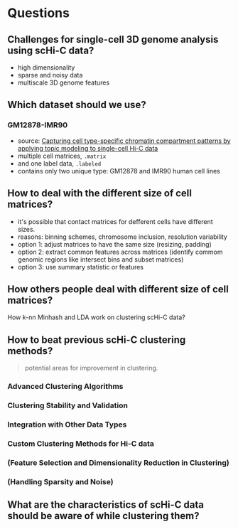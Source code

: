 # Questions

## Challenges for single-cell 3D genome analysis using scHi-C data?

- high dimensionality
- sparse and noisy data
- multiscale 3D genome features

## Which dataset should we use?

### GM12878-IMR90

- source: [Capturing cell type-specific chromatin compartment patterns by applying topic modeling to single-cell Hi-C data
  ](https://doi.org/10.1371/journal.pcbi.1008173)
- multiple cell matrices, `.matrix`
- and one label data, `.labeled`
- contains only two unique type: GM12878 and IMR90 human cell lines

## How to deal with the different size of cell matrices?

- it's possible that contact matrices for defferent cells have different sizes.
- reasons: binning schemes, chromosome inclusion, resolution variability
- option 1: adjust matrices to have the same size (resizing, padding)
- option 2: extract common features across matrices (identify commom genomic regions like intersect bins and subset matrices)
- option 3: use summary statistic or features

## How others people deal with different size of cell matrices?

How k-nn Minhash and LDA work on clustering scHi-C data?

## How to beat previous scHi-C clustering methods?

> potential areas for improvement in clustering.

### Advanced Clustering Algorithms

### Clustering Stability and Validation

### Integration with Other Data Types

### Custom Clustering Methods for Hi-C data

### (Feature Selection and Dimensionality Reduction in Clustering)

### (Handling Sparsity and Noise)

## What are the characteristics of scHi-C data should be aware of while clustering them?
